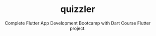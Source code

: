 <div align="center">
<h1>quizzler</h1>
Complete Flutter App Development Bootcamp with Dart Course Flutter project.
</div>
